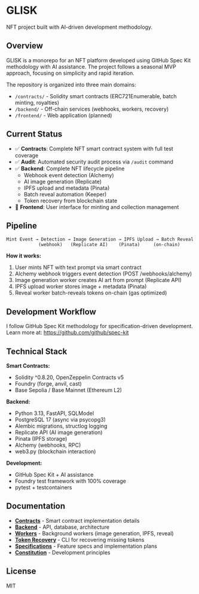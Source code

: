 # GLISK

NFT project built with AI-driven development methodology.

## Overview

GLISK is a monorepo for an NFT platform developed using GitHub Spec Kit methodology with AI assistance. The project follows a seasonal MVP approach, focusing on simplicity and rapid iteration.

The repository is organized into three main domains:
- `/contracts/` - Solidity smart contracts (ERC721Enumerable, batch minting, royalties)
- `/backend/` - Off-chain services (webhooks, workers, recovery)
- `/frontend/` - Web application (planned)

## Current Status

- ✅ **Contracts**: Complete NFT smart contract system with full test coverage
- ✅ **Audit**: Automated security audit process via `/audit` command
- ✅ **Backend**: Complete NFT lifecycle pipeline
  - Webhook event detection (Alchemy)
  - AI image generation (Replicate)
  - IPFS upload and metadata (Pinata)
  - Batch reveal automation (Keeper)
  - Token recovery from blockchain state
- 🚧 **Frontend**: User interface for minting and collection management

## Pipeline

```
Mint Event → Detection → Image Generation → IPFS Upload → Batch Reveal
            (webhook)   (Replicate AI)    (Pinata)     (on-chain)
```

**How it works:**
1. User mints NFT with text prompt via smart contract
2. Alchemy webhook triggers event detection (POST /webhooks/alchemy)
3. Image generation worker creates AI art from prompt (Replicate API)
4. IPFS upload worker stores image + metadata (Pinata)
5. Reveal worker batch-reveals tokens on-chain (gas optimized)

## Development Workflow

I follow GitHub Spec Kit methodology for specification-driven development. Learn more at: https://github.com/github/spec-kit

## Technical Stack

**Smart Contracts:**
- Solidity ^0.8.20, OpenZeppelin Contracts v5
- Foundry (forge, anvil, cast)
- Base Sepolia / Base Mainnet (Ethereum L2)

**Backend:**
- Python 3.13, FastAPI, SQLModel
- PostgreSQL 17 (async via psycopg3)
- Alembic migrations, structlog logging
- Replicate API (AI image generation)
- Pinata (IPFS storage)
- Alchemy (webhooks, RPC)
- web3.py (blockchain interaction)

**Development:**
- GitHub Spec Kit + AI assistance
- Foundry test framework with 100% coverage
- pytest + testcontainers

## Documentation

- **[Contracts](contracts/README.md)** - Smart contract implementation details
- **[Backend](backend/README.md)** - API, database, architecture
- **[Workers](backend/src/glisk/workers/README.md)** - Background workers (image generation, IPFS, reveal)
- **[Token Recovery](backend/src/glisk/cli/README.md)** - CLI for recovering missing tokens
- **[Specifications](specs/)** - Feature specs and implementation plans
- **[Constitution](.specify/memory/constitution.md)** - Development principles

## License

MIT
